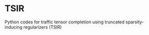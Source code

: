 # TSIR 
Python codes for traffic tensor completion using truncated sparsity-inducing regularizers (TSIR)
